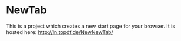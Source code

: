 # NewTab
This is a project which creates a new start page for your browser. It is hosted here: http://ln.topdf.de/NewNewTab/
